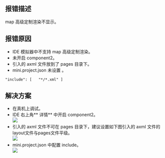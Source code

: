 ## 报错描述
map 高级定制渲染不显示。

## 报错原因

- IDE 模拟器中不支持 map 高级定制渲染。
- 未开启 component2。
- 引入的 axml 文件放到了 pages 目录下。
- mini.project.json 未设置 。
```
"include": [   "*/*.xml" ]
```

## 解决方案

- 在真机上调试。
- IDE 右上角** 详情** 中开启 component2。<br />![](https://gw.alipayobjects.com/zos/sptworksff_prod/190001a3-2c34-4196-a64a-4a1c33be03d7.png#align=left&display=inline&height=587&margin=%5Bobject%20Object%5D&originHeight=587&originWidth=1570&status=done&style=none&width=1570)
- 引入的 axml 文件不可在 pages 目录下，建议设置如下图引入的 axml 文件的layout文件与pages文件平级。<br />![](https://gw.alipayobjects.com/zos/sptworksff_prod/ec640de7-8882-41c0-8d59-11de305c748c.png#align=left&display=inline&height=678&margin=%5Bobject%20Object%5D&originHeight=678&originWidth=899&status=done&style=none&width=899)
- mini.project.json 中配置 include。<br />![](https://gw.alipayobjects.com/zos/sptworksff_prod/37668a7a-24ba-4fb5-80fc-9df36dda794a.png#align=left&display=inline&height=465&margin=%5Bobject%20Object%5D&originHeight=465&originWidth=739&status=done&style=none&width=739)

 <br /> 
